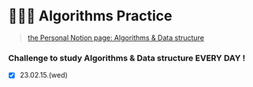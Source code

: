 # 👩🏻‍💻 Algorithms Practice

> [the Personal Notion page: Algorithms & Data structure](https://www.notion.so/Algorithms-392bb1ae07504209a191e2321e8f13cf?pvs=4)


### Challenge to study Algorithms & Data structure EVERY DAY !
- [x] 23.02.15.(wed)
